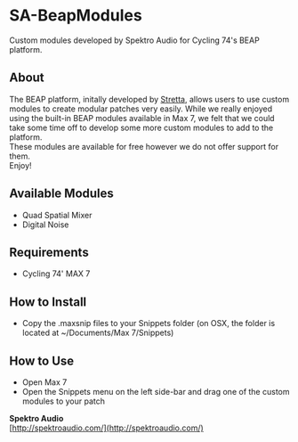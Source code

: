 # SA-BeapModules
Custom modules developed by Spektro Audio for Cycling 74's BEAP platform.

## About
The BEAP platform, initally developed by [Stretta](http://www.stretta.com), allows users to use custom modules to create modular patches very easily. While we really enjoyed using the built-in BEAP modules available in Max 7, we felt that we could take some time off to develop some more custom modules to add to the platform.  
These modules are available for free however we do not offer support for them.  
Enjoy!

## Available Modules
* Quad Spatial Mixer
* Digital Noise

## Requirements

* Cycling 74' MAX 7

## How to Install

* Copy the .maxsnip files to your Snippets folder (on OSX, the folder is located at ~/Documents/Max 7/Snippets)

## How to Use

* Open Max 7
* Open the Snippets menu on the left side-bar and drag one of the custom modules to your patch


**Spektro Audio**  
[http://spektroaudio.com/](http://spektroaudio.com/)

